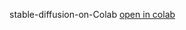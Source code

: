  stable-diffusion-on-Colab
[open in colab](https://colab.research.google.com/github/TheColdWorld/stable-diffusion-on-Colab/blob/main/main.ipynb)
